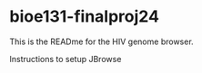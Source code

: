 # bioe131-finalproj24

This is the READme for the HIV genome browser.

Instructions to setup JBrowse
